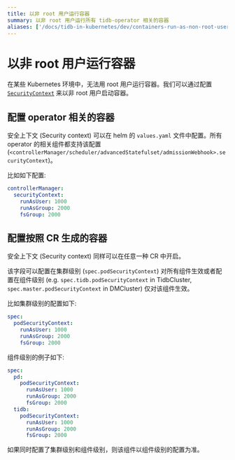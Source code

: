```yaml
---
title: 以非 root 用户运行容器
summary: 以非 root 用户运行所有 tidb-operator 相关的容器
aliases: ['/docs/tidb-in-kubernetes/dev/containers-run-as-non-root-user/']
---
```


# 以非 root 用户运行容器

在某些 Kubernetes 环境中，无法用 root 用户运行容器。我们可以通过配置 [`SecurityContext`](https://kubernetes.io/docs/tasks/configure-pod-container/security-context/#set-the-security-context-for-a-pod) 来以非 root 用户启动容器。

## 配置 operator 相关的容器

安全上下文 (Security context) 可以在 helm 的 `values.yaml` 文件中配置。所有 operator 的相关组件都支持该配置 (`<controllerManager/scheduler/advancedStatefulset/admissionWebhook>.securityContext`)。

比如如下配置:

```yaml
controllerManager:
  securityContext:
    runAsUser: 1000
    runAsGroup: 2000
    fsGroup: 2000
```

## 配置按照 CR 生成的容器

安全上下文 (Security context) 同样可以在任意一种 CR 中开启。

该字段可以配置在集群级别 (`spec.podSecurityContext`) 对所有组件生效或者配置在组件级别 (e.g. `spec.tidb.podSecurityContext` in TidbCluster, `spec.master.podSecurityContext` in DMCluster) 仅对该组件生效。

比如集群级别的配置如下:

```yaml
spec:
  podSecurityContext:
    runAsUser: 1000
    runAsGroup: 2000
    fsGroup: 2000
```

组件级别的例子如下:

```yaml
spec:
  pd:
    podSecurityContext:
      runAsUser: 1000
      runAsGroup: 2000
      fsGroup: 2000
  tidb:
    podSecurityContext:
      runAsUser: 1000
      runAsGroup: 2000
      fsGroup: 2000
```

如果同时配置了集群级别和组件级别，则该组件以组件级别的配置为准。

